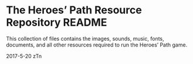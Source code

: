 # The Heroes’ Path Resource Repository README
This collection of files contains the images, sounds, music, fonts, documents, and all other resources required to run the Heroes’ Path game.


2017-5-20
zTn
